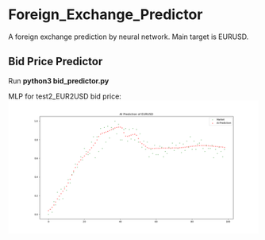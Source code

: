 # Foreign_Exchange_Predictor
A foreign exchange prediction by neural network. Main target is EURUSD.

Bid Price Predictor
-------------------------------------------
Run **python3 bid_predictor.py**

MLP for test2_EUR2USD bid price:
![image](https://github.com/vincent51689453/Foreign_Exchange_Predictor/blob/master/output/dataset_test2/AI_output.png)



